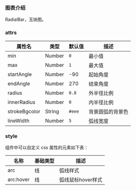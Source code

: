 ### 图表介绍

RadialBar，玉玦图。

### attrs

| 属性名        | 类型   | 默认值 | 描述             |
| ------------- | ------ | ------ | ---------------- |
| min           | Number | `0`    | 最小值           |
| max           | Number | `1`    | 最大值           |
| startAngle    | Number | -90    | 起始角度         |
| endAngle      | Number | 270    | 结束角度         |
| radius        | Number | `0.8`  | 外半径比例       |
| innerRadius   | Number | `0`    | 内半径比例       |
| strokeBgcolor | String | `#eee` | 背景圆弧的背景色 |
| lineWidth     | Number | `5`    | 弧线宽度         |

### style

组件中可以自定义 css 属性的元素如下表：

| 名称      | 基础类型 | 描述              |
| --------- | -------- | ----------------- |
| arc       | 线       | 弧线样式          |
| arc:hover | 线       | 弧线鼠标hover样式 |

